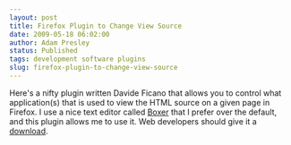 ```yaml
---
layout: post
title: Firefox Plugin to Change View Source
date: 2009-05-18 06:02:00
author: Adam Presley
status: Published
tags: development software plugins
slug: firefox-plugin-to-change-view-source
---
```


Here's a nifty plugin written Davide Ficano that allows you to control
what application(s) that is used to view the HTML source on a given page
in Firefox. I use a nice text editor called [Boxer](http://www.boxersoftware.com/) that I prefer over
the default, and this plugin allows me to use it. Web developers should
give it a [download](https://addons.mozilla.org/en-US/firefox/addon/394).

